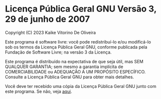 # Licença Pública Geral GNU Versão 3, 29 de junho de 2007

Copyright (C) 2023 Kaike Vitorino De Oliveira

Este programa é software livre: você pode redistribuí-lo e/ou modificá-lo sob os termos da Licença Pública Geral GNU, conforme publicada pela Fundação de Software Livre; na versão 3 da Licença.

Este programa é distribuído na expectativa de que seja útil, mas SEM QUALQUER GARANTIA; sem mesmo a garantia implícita de COMERCIABILIDADE ou ADEQUAÇÃO A UM PROPÓSITO ESPECÍFICO. Consulte a Licença Pública Geral GNU para obter mais detalhes.

Você deve ter recebido uma cópia da Licença Pública Geral GNU junto com este programa. Se não, veja [aqui](https://www.gnu.org/licenses/).
